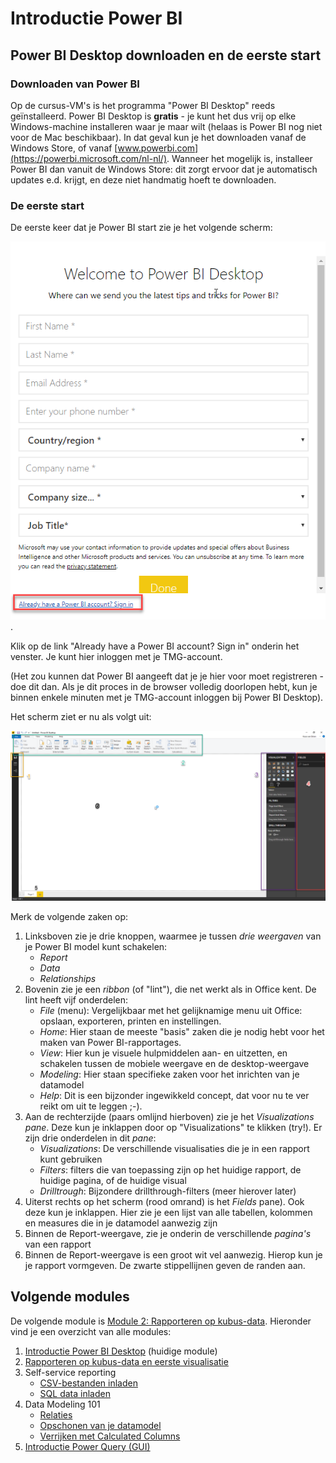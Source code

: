 # Introductie Power BI

## Power BI Desktop downloaden en de eerste start

### Downloaden van Power BI

Op de cursus-VM's is het programma "Power BI Desktop" reeds geïnstalleerd. Power BI Desktop is **gratis** - je kunt het dus vrij op elke Windows-machine installeren waar je maar wilt (helaas is Power BI nog niet voor de Mac beschikbaar). In dat geval kun je het downloaden vanaf de Windows Store, of vanaf [www.powerbi.com](https://powerbi.microsoft.com/nl-nl/). Wanneer het mogelijk is, installeer Power BI dan vanuit de Windows Store: dit zorgt ervoor dat je automatisch updates e.d. krijgt, en deze niet handmatig hoeft te downloaden.

### De eerste start

De eerste keer dat je Power BI start zie je het volgende scherm:

![Registration form](img/sign-in-powerbi.png).

Klik op de link "Already have a Power BI account? Sign in" onderin het venster. Je kunt hier inloggen met je TMG-account.

(Het zou kunnen dat Power BI aangeeft dat je je hier voor moet registreren - doe dit dan. Als je dit proces in de browser volledig doorlopen hebt, kun je binnen enkele minuten met je TMG-account inloggen bij Power BI Desktop).

Het scherm ziet er nu als volgt uit:

![Power BI screenshot](img/powerbi-screenshot.png)

Merk de volgende zaken op:

1. Linksboven zie je drie knoppen, waarmee je tussen *drie weergaven* van je Power BI model kunt schakelen:
   * *Report*
   * *Data*
   * *Relationships*
2. Bovenin zie je een *ribbon* (of "lint"), die net werkt als in Office kent. De lint heeft vijf onderdelen:
   * *File* (menu): Vergelijkbaar met het gelijknamige menu uit Office: opslaan, exporteren, printen en instellingen.
   * *Home*: Hier staan de meeste "basis" zaken die je nodig hebt voor het maken van Power BI-rapportages.
   * *View*: Hier kun je visuele hulpmiddelen aan- en uitzetten, en schakelen tussen de mobiele weergave en de desktop-weergave
   * *Modeling*: Hier staan specifieke zaken voor het inrichten van je datamodel
   * *Help*: Dit is een bijzonder ingewikkeld concept, dat voor nu te ver reikt om uit te leggen ;-).
3. Aan de rechterzijde (paars omlijnd hierboven) zie je het *Visualizations* _pane_. Deze kun je inklappen door op "Visualizations" te klikken (try!). Er zijn drie onderdelen in dit _pane_:
   * *Visualizations*: De verschillende visualisaties die je in een rapport kunt gebruiken
   * *Filters*: filters die van toepassing zijn op het huidige rapport, de huidige pagina, of de huidige visual
   * *Drilltrough*: Bijzondere drillthrough-filters (meer hierover later)
4. Uiterst rechts op het scherm (rood omrand) is het *Fields* pane). Ook deze kun je inklappen. Hier zie je een lijst van alle tabellen, kolommen en measures die in je datamodel aanwezig zijn
5. Binnen de Report-weergave, zie je onderin de verschillende *pagina's* van een rapport
6. Binnen de Report-weergave is een groot wit vel aanwezig. Hierop kun je je rapport vormgeven. De zwarte stippellijnen geven de randen aan.

## Volgende modules

De volgende module is [Module 2: Rapporteren op kubus-data](../02-Reporting-on-Cube-Data/02-reporting-on-cube-data.md). Hieronder vind je een overzicht van alle modules:

1. [Introductie Power BI Desktop](../01-Introduction/01-introductie-powerbi-desktop.md) (huidige module)
2. [Rapporteren op kubus-data en eerste visualisatie](../02-Reporting-on-Cube-Data/02-reporting-on-cube-data.md)
3. Self-service reporting
   * [CSV-bestanden inladen](../03-Self-service-reporting/03-csv-inladen.md)
   * [SQL data inladen](../03-Self-service-reporting/04-sql-inladen.md)
4. Data Modeling 101
   * [Relaties](../04-Data-Modeling-101/05-relaties.md)
   * [Opschonen van je datamodel](../04-Data-Modeling-101/06-opschonen.md)
   * [Verrijken met Calculated Columns](../04-Data-Modeling-101/07-calc-columns.md)
5. [Introductie Power Query (GUI)](../05-Power-Query-GUI/08-power-query.md)
